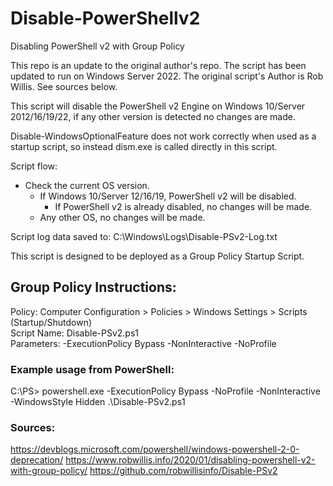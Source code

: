 # Disable-PowerShellv2
Disabling PowerShell v2 with Group Policy

This repo is an update to the original author's repo. The script has been updated to run on Windows Server 2022.
The original script's Author is Rob Willis. See sources below.

This script will disable the PowerShell v2 Engine on Windows 10/Server 2012/16/19/22, if any other version is detected no changes are made.

Disable-WindowsOptionalFeature does not work correctly when used as a startup script, so instead dism.exe is called directly in this
script.

Script flow:
- Check the current OS version.
    - If Windows 10/Server 12/16/19, PowerShell v2 will be disabled.
        - If PowerShell v2 is already disabled, no changes will be made.
    - Any other OS, no changes will be made.

Script log data saved to: C:\Windows\Logs\Disable-PSv2-Log.txt

This script is designed to be deployed as a Group Policy Startup Script.

## Group Policy Instructions:
Policy: Computer Configuration > Policies > Windows Settings > Scripts (Startup/Shutdown)\
Script Name: Disable-PSv2.ps1\
Parameters: -ExecutionPolicy Bypass -NonInteractive -NoProfile


### Example usage from PowerShell:
C:\PS> powershell.exe -ExecutionPolicy Bypass -NoProfile -NonInteractive -WindowsStyle Hidden .\Disable-PSv2.ps1

### Sources:
https://devblogs.microsoft.com/powershell/windows-powershell-2-0-deprecation/
https://www.robwillis.info/2020/01/disabling-powershell-v2-with-group-policy/
https://github.com/robwillisinfo/Disable-PSv2